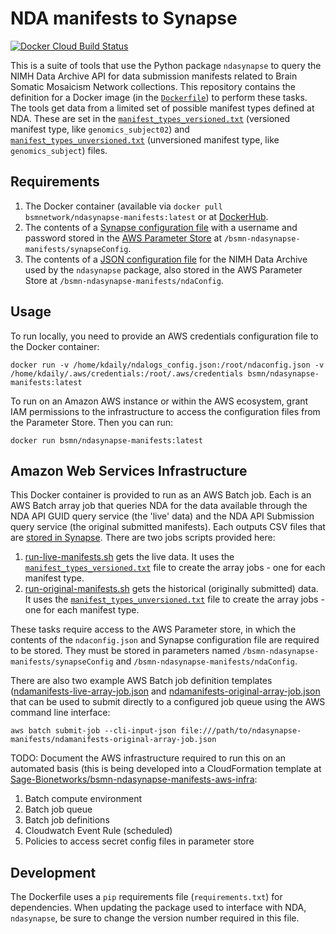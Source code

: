 # NDA manifests to Synapse

[![Docker Cloud Build Status](https://img.shields.io/docker/cloud/build/bsmnetwork/ndasynapse-manifests)](https://hub.docker.com/r/bsmnetwork/ndasynapse-manifests)

This is a suite of tools that use the Python package `ndasynapse` to query the NIMH Data Archive API for data submission manifests related to Brain Somatic Mosaicism Network collections. This repository contains the definition for a Docker image (in the [`Dockerfile`](Dockerfile)) to perform these tasks. The tools get data from a limited set of possible manifest types defined at NDA. These are set in the [`manifest_types_versioned.txt`](manifest_types_versioned.txt) (versioned manifest type, like `genomics_subject02`) and [`manifest_types_unversioned.txt`](manifest_types_unversioned.txt) (unversioned manifest type, like `genomics_subject`) files.

## Requirements

1. The Docker container (available via `docker pull bsmnetwork/ndasynapse-manifests:latest` or at [DockerHub](https://hub.docker.com/r/bsmnetwork/ndasynapse-manifests).
2. The contents of a [Synapse configuration file](https://docs.synapse.org/articles/client_configuration.html) with a username and password stored in the [AWS Parameter Store](https://docs.aws.amazon.com/systems-manager/latest/userguide/systems-manager-parameter-store.html) at `/bsmn-ndasynapse-manifests/synapseConfig`.
3. The contents of a [JSON configuration file](https://github.com/bsmn/ndasynapse#configuration) for the NIMH Data Archive used by the `ndasynapse` package, also stored in the AWS Parameter Store at `/bsmn-ndasynapse-manifests/ndaConfig`.

## Usage

To run locally, you need to provide an AWS credentials configuration file to the Docker container:

```terminal
docker run -v /home/kdaily/ndalogs_config.json:/root/ndaconfig.json -v /home/kdaily/.aws/credentials:/root/.aws/credentials bsmn/ndasynapse-manifests:latest
```

To run on an Amazon AWS instance or within the AWS ecosystem, grant IAM permissions to the infrastructure to access the configuration files from the Parameter Store. Then you can run:

```terminal
docker run bsmn/ndasynapse-manifests:latest
```

## Amazon Web Services Infrastructure

This Docker container is provided to run as an AWS Batch job. Each is an AWS Batch array job that queries NDA for the data available through the NDA API GUID query service (the 'live' data) and the NDA API Submission query service (the original submitted manifests). Each outputs CSV files that are [stored in Synapse](https://www.synapse.org/#!Synapse:syn20712253). There are two jobs scripts provided here:

1. [run-live-manifests.sh](run-live-manifests.sh) gets the live data. It uses the [`manifest_types_versioned.txt`](manifest_types_versioned.txt) file to create the array jobs - one for each manifest type.
1. [run-original-manifests.sh](run-original-manifests.sh) gets the historical (originally submitted) data. It uses the [`manifest_types_unversioned.txt`](manifest_types_unversioned.txt) file to create the array jobs - one for each manifest type.

These tasks require access to the AWS Parameter store, in which the contents of the `ndaconfig.json` and Synapse configuration file are required to be stored. They must be stored in parameters named `/bsmn-ndasynapse-manifests/synapseConfig` and `/bsmn-ndasynapse-manifests/ndaConfig`.

There are also two example AWS Batch job definition templates ([ndamanifests-live-array-job.json](ndamanifests-live-array-job.json) and [ndamanifests-original-array-job.json](ndamanifests-original-array-job.json) that can be used to submit directly to a configured job queue using the AWS command line interface:

```
aws batch submit-job --cli-input-json file:///path/to/ndasynapse-manifests/ndamanifests-original-array-job.json
```

TODO: Document the AWS infrastructure required to run this on an automated basis (this is being developed into a CloudFormation template at [Sage-Bionetworks/bsmn-ndasynapse-manifests-aws-infra](https://github.com/Sage-Bionetworks/bsmn-ndasynapse-manifests-aws-infra):

1. Batch compute environment
1. Batch job queue
1. Batch job definitions
1. Cloudwatch Event Rule (scheduled)
1. Policies to access secret config files in parameter store

## Development

The Dockerfile uses a `pip` requirements file (`requirements.txt`) for dependencies. When updating the package used to interface with NDA, `ndasynapse`, be sure to change the version number required in this file.

